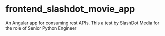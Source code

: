 # frontend_slashdot_movie_app
An Angular app for consuming rest APIs. This a test by SlashDot Media for the role of Senior Python Engineer
